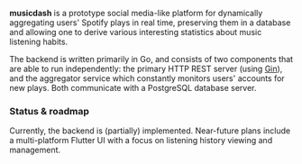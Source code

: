 **musicdash** is a prototype social media-like platform for dynamically aggregating users' Spotify plays in real time, preserving them in a database and allowing one to derive various interesting statistics about music listening habits.

The backend is written primarily in Go, and consists of two components that are able to run independently: the primary HTTP REST server (using [Gin](https://gin-gonic.com/)), and the aggregator service which constantly monitors users' accounts for new plays. Both communicate with a PostgreSQL database server.

### Status & roadmap

Currently, the backend is (partially) implemented. Near-future plans include a multi-platform Flutter UI with a focus on listening history viewing and management.
